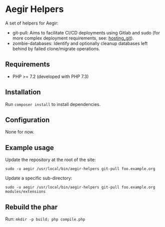 # Aegir Helpers

A set of helpers for Aegir:

* git-pull: Aims to facilitate CI/CD deployments using Gitlab and sudo (for more complex deployment requirements, see: [hosting_git](https://www.drupal.org/project/hosting_git)).
* zombie-databases: Identify and optionally cleanup databases left behind by failed clone/migrate operations.

## Requirements

* PHP >= 7.2 (developed with PHP 7.3)

## Installation

Run `composer install` to install dependencies.

## Configuration

None for now.

## Example usage

Update the repository at the root of the site:

```
sudo -u aegir /usr/local/bin/aegir-helpers git-pull foo.example.org
```

Update a specific sub-directory:

```
sudo -u aegir /usr/local/bin/aegir-helpers git-pull foo.example.org modules/extensions
```

## Rebuild the phar

Run: `mkdir -p build; php compile.php`
